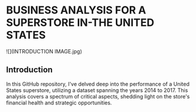 # BUSINESS ANALYSIS FOR A SUPERSTORE IN-THE UNITED STATES
![](INTRODUCTION IMAGE.jpg)

## Introduction
In this GitHub repository, I've delved deep into the performance of a United States superstore, utilizing a dataset spanning the years 2014 to 2017. This analysis covers a spectrum of critical aspects, shedding light on the store's financial health and strategic opportunities.


